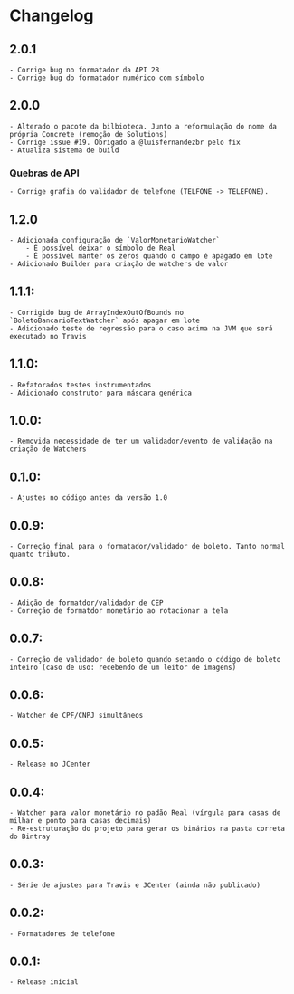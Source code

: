 # Changelog

## 2.0.1
    - Corrige bug no formatador da API 28
    - Corrige bug do formatador numérico com símbolo

## 2.0.0
    - Alterado o pacote da bilbioteca. Junto a reformulação do nome da própria Concrete (remoção de Solutions)
    - Corrige issue #19. Obrigado a @luisfernandezbr pelo fix
    - Atualiza sistema de build

### Quebras de API
    - Corrige grafia do validador de telefone (TELFONE -> TELEFONE).

## 1.2.0
    - Adicionada configuração de `ValorMonetarioWatcher`
        - É possível deixar o símbolo de Real
        - É possível manter os zeros quando o campo é apagado em lote
    - Adicionado Builder para criação de watchers de valor

## 1.1.1:
    - Corrigido bug de ArrayIndexOutOfBounds no `BoletoBancarioTextWatcher` após apagar em lote
    - Adicionado teste de regressão para o caso acima na JVM que será executado no Travis

## 1.1.0:
    - Refatorados testes instrumentados
    - Adicionado construtor para máscara genérica

## 1.0.0:
    - Removida necessidade de ter um validador/evento de validação na criação de Watchers

## 0.1.0:
    - Ajustes no código antes da versão 1.0

## 0.0.9:
    - Correção final para o formatador/validador de boleto. Tanto normal quanto tributo.
## 0.0.8:
    - Adição de formatdor/validador de CEP
    - Correção de formatdor monetário ao rotacionar a tela
## 0.0.7:
    - Correção de validador de boleto quando setando o código de boleto inteiro (caso de uso: recebendo de um leitor de imagens)
## 0.0.6:
    - Watcher de CPF/CNPJ simultâneos
## 0.0.5:
    - Release no JCenter
## 0.0.4:
    - Watcher para valor monetário no padão Real (vírgula para casas de milhar e ponto para casas decimais)
    - Re-estruturação do projeto para gerar os binários na pasta correta do Bintray
## 0.0.3:
    - Série de ajustes para Travis e JCenter (ainda não publicado)
## 0.0.2:
    - Formatadores de telefone
## 0.0.1:
    - Release inicial